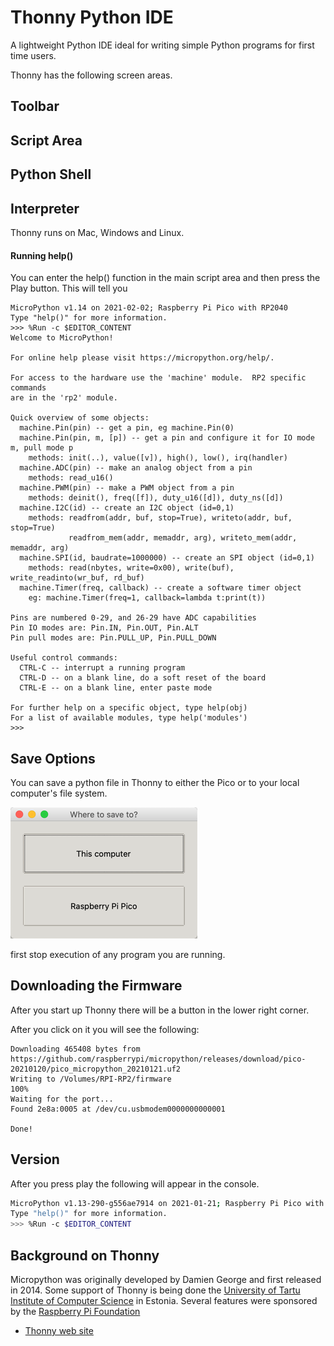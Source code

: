 # Thonny Python IDE
A lightweight Python IDE ideal for writing simple Python programs for first time users.

Thonny has the following screen areas.

## Toolbar

## Script Area

## Python Shell

## Interpreter




Thonny runs on Mac, Windows and Linux.

#### Running help()
You can enter the help() function in the main script area and then press the Play button.  This will tell you 

```
MicroPython v1.14 on 2021-02-02; Raspberry Pi Pico with RP2040
Type "help()" for more information.
>>> %Run -c $EDITOR_CONTENT
Welcome to MicroPython!

For online help please visit https://micropython.org/help/.

For access to the hardware use the 'machine' module.  RP2 specific commands
are in the 'rp2' module.

Quick overview of some objects:
  machine.Pin(pin) -- get a pin, eg machine.Pin(0)
  machine.Pin(pin, m, [p]) -- get a pin and configure it for IO mode m, pull mode p
    methods: init(..), value([v]), high(), low(), irq(handler)
  machine.ADC(pin) -- make an analog object from a pin
    methods: read_u16()
  machine.PWM(pin) -- make a PWM object from a pin
    methods: deinit(), freq([f]), duty_u16([d]), duty_ns([d])
  machine.I2C(id) -- create an I2C object (id=0,1)
    methods: readfrom(addr, buf, stop=True), writeto(addr, buf, stop=True)
             readfrom_mem(addr, memaddr, arg), writeto_mem(addr, memaddr, arg)
  machine.SPI(id, baudrate=1000000) -- create an SPI object (id=0,1)
    methods: read(nbytes, write=0x00), write(buf), write_readinto(wr_buf, rd_buf)
  machine.Timer(freq, callback) -- create a software timer object
    eg: machine.Timer(freq=1, callback=lambda t:print(t))

Pins are numbered 0-29, and 26-29 have ADC capabilities
Pin IO modes are: Pin.IN, Pin.OUT, Pin.ALT
Pin pull modes are: Pin.PULL_UP, Pin.PULL_DOWN

Useful control commands:
  CTRL-C -- interrupt a running program
  CTRL-D -- on a blank line, do a soft reset of the board
  CTRL-E -- on a blank line, enter paste mode

For further help on a specific object, type help(obj)
For a list of available modules, type help('modules')
>>> 
```

## Save Options
You can save a python file in Thonny to either the Pico or to your local computer's file system.

![](../img/save-local-pico.png)

first stop execution of any program you are running.

## Downloading the Firmware
After you start up Thonny there will be a button in the lower right corner.

After you click on it you will see the following:
```
Downloading 465408 bytes from https://github.com/raspberrypi/micropython/releases/download/pico-20210120/pico_micropython_20210121.uf2
Writing to /Volumes/RPI-RP2/firmware
100%
Waiting for the port...
Found 2e8a:0005 at /dev/cu.usbmodem0000000000001

Done!
```

## Version
After you press play the following will appear in the console.

```sh
MicroPython v1.13-290-g556ae7914 on 2021-01-21; Raspberry Pi Pico with RP2040
Type "help()" for more information.
>>> %Run -c $EDITOR_CONTENT
```

## Background on Thonny

Micropython was originally developed by Damien George and first released in 2014.  Some support of Thonny is being done the [University of Tartu Institute of Computer Science](https://www.cs.ut.ee/en) in Estonia.  Several features were sponsored by the [Raspberry Pi Foundation](glossary#raspberry-pi-foundation)

* [Thonny web site](https://thonny.org/)